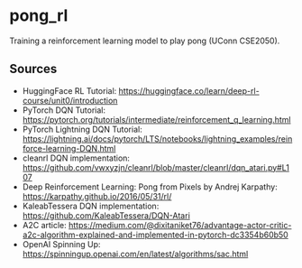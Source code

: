 # pong_rl
Training a reinforcement learning model to play pong (UConn CSE2050).

## Sources
* HuggingFace RL Tutorial: https://huggingface.co/learn/deep-rl-course/unit0/introduction
* PyTorch DQN Tutorial: https://pytorch.org/tutorials/intermediate/reinforcement_q_learning.html
* PyTorch Lightning DQN Tutorial: https://lightning.ai/docs/pytorch/LTS/notebooks/lightning_examples/reinforce-learning-DQN.html
* cleanrl DQN implementation: https://github.com/vwxyzjn/cleanrl/blob/master/cleanrl/dqn_atari.py#L107
* Deep Reinforcement Learning: Pong from Pixels by Andrej Karpathy: https://karpathy.github.io/2016/05/31/rl/
* KaleabTessera DQN implementation: https://github.com/KaleabTessera/DQN-Atari
* A2C article: https://medium.com/@dixitaniket76/advantage-actor-critic-a2c-algorithm-explained-and-implemented-in-pytorch-dc3354b60b50
* OpenAI Spinning Up: https://spinningup.openai.com/en/latest/algorithms/sac.html
